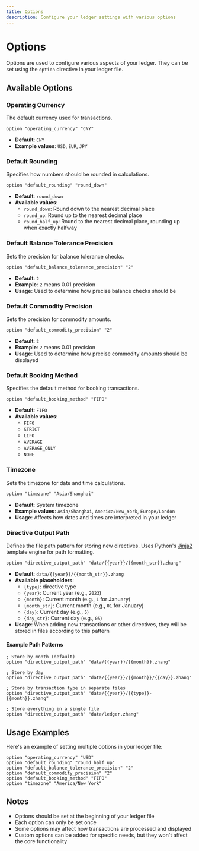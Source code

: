 ```yaml
---
title: Options
description: Configure your ledger settings with various options
---
```


# Options

Options are used to configure various aspects of your ledger. They can be set using the `option` directive in your ledger file.

## Available Options

### Operating Currency

The default currency used for transactions.

```beancount
option "operating_currency" "CNY"
```

- **Default**: `CNY`
- **Example values**: `USD`, `EUR`, `JPY`

### Default Rounding

Specifies how numbers should be rounded in calculations.

```beancount
option "default_rounding" "round_down"
```

- **Default**: `round_down`
- **Available values**:
  - `round_down`: Round down to the nearest decimal place
  - `round_up`: Round up to the nearest decimal place
  - `round_half_up`: Round to the nearest decimal place, rounding up when exactly halfway

### Default Balance Tolerance Precision

Sets the precision for balance tolerance checks.

```beancount
option "default_balance_tolerance_precision" "2"
```

- **Default**: `2`
- **Example**: `2` means 0.01 precision
- **Usage**: Used to determine how precise balance checks should be

### Default Commodity Precision

Sets the precision for commodity amounts.

```beancount
option "default_commodity_precision" "2"
```

- **Default**: `2`
- **Example**: `2` means 0.01 precision
- **Usage**: Used to determine how precise commodity amounts should be displayed

### Default Booking Method

Specifies the default method for booking transactions.

```beancount
option "default_booking_method" "FIFO"
```

- **Default**: `FIFO`
- **Available values**:
  - `FIFO`
  - `STRICT`
  - `LIFO`
  - `AVERAGE`
  - `AVERAGE_ONLY`
  - `NONE`
  
### Timezone

Sets the timezone for date and time calculations.

```beancount
option "timezone" "Asia/Shanghai"
```

- **Default**: System timezone
- **Example values**: `Asia/Shanghai`, `America/New_York`, `Europe/London`
- **Usage**: Affects how dates and times are interpreted in your ledger


### Directive Output Path

Defines the file path pattern for storing new directives. Uses Python's [Jinja2](https://jinja.palletsprojects.com/) template engine for path formatting.

```beancount
option "directive_output_path" "data/{{year}}/{{month_str}}.zhang"
```

- **Default**: `data/{{year}}/{{month_str}}.zhang`
- **Available placeholders**:
  - `{type}`: directive type
  - `{year}`: Current year (e.g., `2023`)
  - `{month}`: Current month (e.g., `1` for January)
  - `{month_str}`: Current month (e.g., `01` for January)
  - `{day}`: Current day (e.g., `5`)
  - `{day_str}`: Current day (e.g., `05`)
- **Usage**: When adding new transactions or other directives, they will be stored in files according to this pattern

#### Example Path Patterns

```beancount
; Store by month (default)
option "directive_output_path" "data/{{year}}/{{month}}.zhang"

; Store by day
option "directive_output_path" "data/{{year}}/{{month}}/{{day}}.zhang"

; Store by transaction type in separate files
option "directive_output_path" "data/{{year}}/{{type}}-{{month}}.zhang"

; Store everything in a single file
option "directive_output_path" "data/ledger.zhang"
```

## Usage Examples

Here's an example of setting multiple options in your ledger file:

```beancount
option "operating_currency" "USD"
option "default_rounding" "round_half_up"
option "default_balance_tolerance_precision" "2"
option "default_commodity_precision" "2"
option "default_booking_method" "FIFO"
option "timezone" "America/New_York"
```

## Notes

- Options should be set at the beginning of your ledger file
- Each option can only be set once
- Some options may affect how transactions are processed and displayed
- Custom options can be added for specific needs, but they won't affect the core functionality 